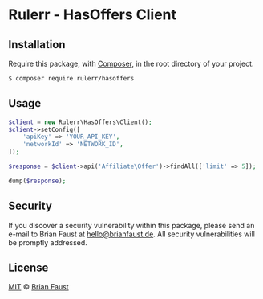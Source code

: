 # Rulerr - HasOffers Client

## Installation

Require this package, with [Composer](https://getcomposer.org/), in the root directory of your project.

```bash
$ composer require rulerr/hasoffers
```

## Usage

```php
$client = new Rulerr\HasOffers\Client();
$client->setConfig([
    'apiKey' => 'YOUR_API_KEY',
    'networkId' => 'NETWORK_ID',
]);

$response = $client->api('Affiliate\Offer')->findAll(['limit' => 5]);

dump($response);
```

## Security

If you discover a security vulnerability within this package, please send an e-mail to Brian Faust at hello@brianfaust.de. All security vulnerabilities will be promptly addressed.

## License

[MIT](LICENSE) © [Brian Faust](https://brianfaust.de)
